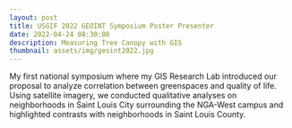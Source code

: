 ```yaml
---
layout: post
title: USGIF 2022 GEOINT Symposium Poster Presenter
date: 2022-04-24 08:30:00
description: Measuring Tree Canopy with GIS
thumbnail: assets/img/geoint2022.jpg
---
```


My first national symposium where my GIS Research Lab introduced our proposal to analyze correlation between greenspaces and quality of life. Using satellite imagery, we conducted qualitative analyses on neighborhoods in Saint Louis City surrounding the NGA-West campus and highlighted contrasts with neighborhoods in Saint Louis County.